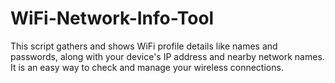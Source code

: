 # WiFi-Network-Info-Tool
This script gathers and shows WiFi profile details like names and passwords, along with your device's IP address and nearby network names. 
It is an easy way to check and manage your wireless connections.

